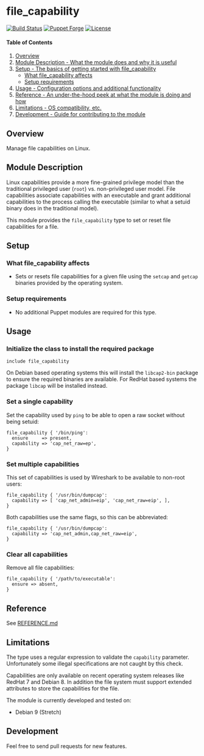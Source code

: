 # file_capability

[![Build Status](https://travis-ci.org/smoeding/puppet-file_capability.svg?branch=master)](https://travis-ci.org/smoeding/puppet-file_capability)
[![Puppet Forge](http://img.shields.io/puppetforge/v/stm/file_capability.svg)](https://forge.puppetlabs.com/stm/file_capability)
[![License](https://img.shields.io/github/license/smoeding/puppet-file_capability.svg)](https://raw.githubusercontent.com/smoeding/puppet-file_capability/master/LICENSE)

#### Table of Contents

1. [Overview](#overview)
2. [Module Description - What the module does and why it is useful](#module-description)
3. [Setup - The basics of getting started with file_capability](#setup)
    * [What file_capability affects](#what-file_capability-affects)
    * [Setup requirements](#setup-requirements)
4. [Usage - Configuration options and additional functionality](#usage)
5. [Reference - An under-the-hood peek at what the module is doing and how](#reference)
5. [Limitations - OS compatibility, etc.](#limitations)
6. [Development - Guide for contributing to the module](#development)

## Overview

Manage file capabilities on Linux.

## Module Description

Linux capabilities provide a more fine-grained privilege model than the traditional privileged user (`root`) vs. non-privileged user model. File capabilities associate capabilities with an executable and grant additional capabilities to the process calling the executable (similar to what a setuid binary does in the traditional model).

This module provides the `file_capability` type to set or reset file capabilities for a file.

## Setup

### What file_capability affects

* Sets or resets file capabilities for a given file using the `setcap` and `getcap` binaries provided by the operating system.

### Setup requirements

* No additional Puppet modules are required for this type.

## Usage

### Initialize the class to install the required package

``` Puppet
include file_capability
```

On Debian based operating systems this will install the `libcap2-bin` package to ensure the required binaries are available. For RedHat based systems the package `libcap` will be installed instead.

### Set a single capability

Set the capability used by `ping` to be able to open a raw socket without being setuid:

``` Puppet
file_capability { '/bin/ping':
  ensure     => present,
  capability => 'cap_net_raw=ep',
}
```

### Set multiple capabilities

This set of capabilities is used by Wireshark to be available to non-root users:

``` Puppet
file_capability { '/usr/bin/dumpcap':
  capability => [ 'cap_net_admin=eip', 'cap_net_raw=eip', ],
}
```

Both capabilities use the same flags, so this can be abbreviated:

``` Puppet
file_capability { '/usr/bin/dumpcap':
  capability => 'cap_net_admin,cap_net_raw=eip',
}
```

### Clear all capabilities

Remove all file capabilities:

``` Puppet
file_capability { '/path/to/executable':
  ensure => absent,
}
```

## Reference

See [REFERENCE.md](https://github.com/smoeding/puppet-file_capability/blob/master/REFERENCE.md)

## Limitations

The type uses a regular expression to validate the `capability` parameter. Unfortunately some illegal specifications are not caught by this check.

Capabilities are only available on recent operating system releases like RedHat 7 and Debian 8. In addition the file system must support extended attributes to store the capabilities for the file.

The module is currently developed and tested on:
* Debian 9 (Stretch)

## Development

Feel free to send pull requests for new features.
